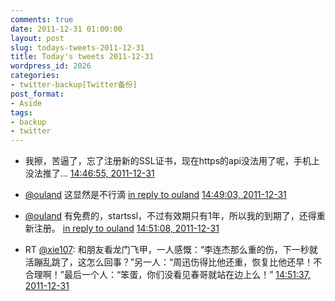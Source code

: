 ```yaml
---
comments: true
date: 2011-12-31 01:00:00
layout: post
slug: todays-tweets-2011-12-31
title: Today's tweets 2011-12-31
wordpress_id: 2026
categories:
- twitter-backup[Twitter备份]
post_format:
- Aside
tags:
- backup
- twitter
---
```





  * 我擦，苦逼了，忘了注册新的SSL证书，现在https的api没法用了呢，手机上没法推了… [14:46:55, 2011-12-31](http://twitter.com/gfrog/statuses/153004185699356672)





  * [@ouland](http://twitter.com/ouland) 这显然是不行滴 [in reply to ouland](http://twitter.com/ouland/statuses/1.5300439948303E+17) [14:49:03, 2011-12-31](http://twitter.com/gfrog/statuses/153004722700300288)





  * [@ouland](http://twitter.com/ouland) 有免费的，startssl，不过有效期只有1年，所以我的到期了，还得重新注册。 [in reply to ouland](http://twitter.com/ouland/statuses/1.530050093642E+17) [14:51:08, 2011-12-31](http://twitter.com/gfrog/statuses/153005245985857536)





  * RT [@xie107](http://twitter.com/xie107): 和朋友看龙门飞甲，一人感慨：“李连杰那么重的伤，下一秒就活蹦乱跳了，这怎么回事？”另一人：“周迅伤得比他还重，恢复比他还早！不合理啊！”最后一个人：“笨蛋，你们没看见春哥就站在边上么！” [14:51:37, 2011-12-31](http://twitter.com/gfrog/statuses/153005371802386433)





